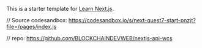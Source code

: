 This is a starter template for [Learn Next.js](https://nextjs.org/learn).

// Source codesandbox: https://codesandbox.io/s/next-quest7-start-pnzjt?file=/pages/index.js

// repo: https://github.com/BLOCKCHAINDEVWEB/nextjs-api-wcs
